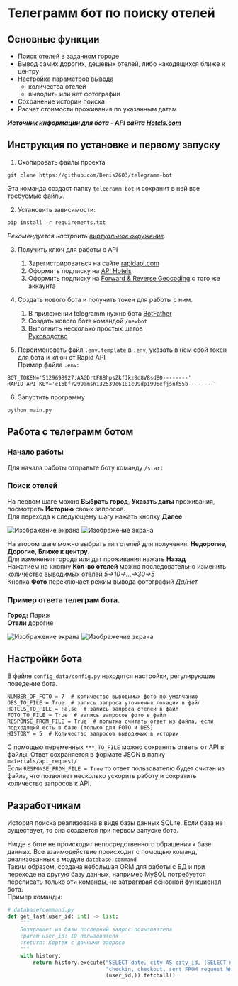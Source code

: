 Телеграмм бот по поиску отелей
==============================

Основные функции
----------------

* Поиск отелей в заданном городе
* Вывод самих дорогих, дешевых отелей, либо находящихся ближе к центру
* Настройка параметров вывода
  * количества отелей
  * выводить или нет фотографии
* Сохранение истории поиска
* Расчет стоимости проживания по указанным датам

**_Источник информации для бота - API сайта [Hotels.com](https://www.hotels.com/)_**

Инструкция по установке и первому запуску 
-----------------------------------------

1. Скопировать файлы проекта
```commandline
git clone https://github.com/Denis2603/telegramm-bot
```
Эта команда создаст папку `telegramm-bot`  и сохранит в ней все требуемые файлы.

2. Установить зависимости:
```commandline
pip install -r requirements.txt
```
*Рекомендуется настроить [виртуальное окружение](https://docs.python.org/3/library/venv.html).*

3. Получить ключ для работы с API
   1. Зарегистрироваться на сайте [rapidapi.com](https://rapidapi.com)
   2. Оформить подписку на [API Hotels](https://rapidapi.com/apidojo/api/hotels4/)
   3. Оформить подписку на [Forward & Reverse Geocoding](https://rapidapi.com/GeocodeSupport/api/forward-reverse-geocoding) с того же аккаунта

4. Создать нового бота и получить токен для работы с ним.  
    1. В приложении telegramm нужно бота [BotFather](https://t.me/botfather)
    2. Создать нового бота командой `/newbot`
    3. Выполнить несколько простых шагов  
[Руководство](https://core.telegram.org/bots#6-botfather) 

5. Переименовать файл `.env.template` в `.env`, указать в нем свой токен для бота и ключ от Rapid API  
Пример файла `.env`:
```dotenv
BOT_TOKEN='5129698927:AAGDrtF8BhpsZkfJkz8d8V8sd80--------'
RAPID_API_KEY='e16bf7299amsh132539e6181c99dp1996efjsnf55b--------'
```

6. Запустить программу
```commandline
python main.py
```

Работа с телеграмм ботом
------------------------
### Начало работы
Для начала работы отправьте боту команду `/start`

### Поиск отелей
На первом шаге можно **Выбрать город**, **Указать даты** проживания, посмотреть **Историю** своих запросов.  
Для перехода к следующему шагу нажать кнопку **Далее**

![Изображение экрана](/materials/foto/1.jpg "Шаг 1")
![Изображение экрана](/materials/foto/2.jpg "Шаг 2")  

На втором шаге можно выбрать тип отелей для получения: **Недорогие**, **Дорогие**, **Ближе к центру**.  
Для изменения города или дат проживания нажать **Назад**  
Нажатием на кнопку **Кол-во отелей** можно последовательно изменить количество выводимых отелей *5->10->...->30->5*  
Кнопка **Фото** переключает режим вывода фотографий *Да/Нет*

### Пример ответа телеграм бота.  
**Город:** Париж  
**Отели** дорогие

![Изображение экрана](/materials/foto/3.jpg "Ответ без фото")
![Изображение экрана](/materials/foto/4.jpg "Ответ с фото")

Настройки бота
--------------

В файле `config_data/config.py` находятся настройки, регулирующие поведение бота.

```dotenv
NUMBER_OF_FOTO = 7  # количество выводимых фото по умолчанию
DES_TO_FILE = True  # запись запроса уточнения локации в файл
HOTELS_TO_FILE = False  # запись запроса отелей в файл
FOTO_TO_FILE = True  # запись запросов фото в файл
RESPONSE_FROM_FILE = True  # попытка считать ответ из файла, если подходящий есть в базе (только для FOTO и DES)
HISTORY = 5  # Количество запросов выводимых в истории
```

С помощью переменных `***_TO_FILE` можно сохранять ответы от API в файлы. Ответ сохраняется в формате JSON в папку `materials/api_request/`  
Если `RESPONSE_FROM_FILE = True` то ответ пользователю будет считан из файла, что позволяет несколько ускорить работу и сократить количество запросов к API.

Разработчикам
-------------

История поиска реализована в виде базы данных SQLite.
Если база не существует, то она создается при первом запуске бота.

Нигде в боте не происходит непосредственного обращения к базе данных. Все взаимодействие происходит с помощью команд, 
реализованных в модуле `database.command`  
Таким образом, создана небольшая ORM для работы с БД и при переходе на другую базу данных, например MySQL потребуется 
переписать только эти команды, не затрагивая основной функционал бота.  
Пример команды:
```python
# database/command.py
def get_last(user_id: int) -> list:
    """
    Возвращает из базы последний запрос пользователя
    :param user_id: ID пользователя
    :return: Кортеж с данными запроса
    """
    with history:
        return history.execute("SELECT date, city AS city_id, (SELECT name FROM city WHERE id=request.city) AS city, "
                               "checkin, checkout, sort FROM request WHERE user=(?) ORDER BY date DESC LIMIT 1",
                               (user_id,)).fetchall()
```
